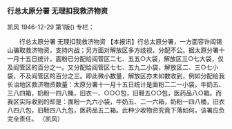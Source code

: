 ### 行总太原分署  无理扣我救济物资
凯风
1946-12-29
第1版()
专栏：

　　行总太原分署
    无理扣我救济物资
    【本报讯】行总太原分署，一方面容许阎锡山骗取救济物资，支持内战；另方面对解放区多方歧视，分配不公。据太原分署十一月十五日统计，面粉已分配给阎管区二七、五五○大袋，解放区三○七大袋，仅及阎管区的百分之一。又分配给阎管区七七、五九二小袋，解放区二、三○七小袋，不及阎管区的百分之三。即此微小数量，解放区亦未如数收到，例如分配给我长治地区救济物资数量：太原分署十一月十五日统计是面粉二二一小袋，牛奶五、三八四箱，奶粉一四八桶，旧衣一、○○○包，旧鞋五○○包，医药品八○箱。而我区实际收到的却是：面粉一九六小袋，牛奶五、二一六箱，奶粉一四八桶，旧衣八四八包，旧鞋四八九包，医药品五二箱。此种少收物资究竟下落如何，该署应负完全责任。
                  （凯风）
